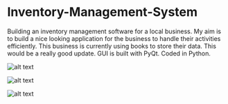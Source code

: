 # Inventory-Management-System
Building an inventory management software for a local business.
  My aim is to build a nice looking application for the business to handle their activities efficiently.
  This business is currently using books to store their data. This would be a really good update.
  GUI is built with PyQt. Coded in Python.

![alt text](https://i.ibb.co/V38VHMB/1.png)


![alt text](https://i.ibb.co/R0J76Y0/2.png)


![alt text](https://i.ibb.co/pZn4GmZ/3.png)
